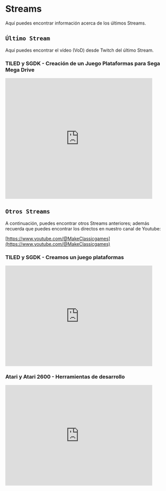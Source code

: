 # Streams

Aquí puedes encontrar información acerca de los últimos Streams.

## ```Último Stream```

Aquí puedes encontrar el vídeo (VoD) desde Twitch del último Stream.

### TILED y SGDK - Creación de un Juego Plataformas para Sega Mega Drive

<iframe src="https://player.twitch.tv/?video=2289219537&parent=makeclassicgames.dev" frameborder="0" allowfullscreen="true" scrolling="no" height="378" width="460"></iframe>
<p></p>

## ```Otros Streams```

A continuación, puedes encontrar otros Streams anteriores; además recuerda que puedes encontrar los directos en nuestro canal de Youtube:

[https://www.youtube.com/@MakeClassicgames](https://www.youtube.com/@MakeClassicgames)

<p></p>

### TILED y SGDK - Creamos un juego plataformas

<iframe width="460" height="315" src="https://www.youtube.com/embed/QeaayXN040c?si=eYJU_KhfUPBQcFz-" title="YouTube video player" frameborder="0" allow="accelerometer; autoplay; clipboard-write; encrypted-media; gyroscope; picture-in-picture; web-share" referrerpolicy="strict-origin-when-cross-origin" allowfullscreen></iframe>

### Atari y Atari 2600 - Herramientas de desarrollo

<p></p>

<iframe width="460" height="315" src="https://www.youtube.com/embed/IJ_qg3sItLc?si=dBZXZ4CqwvFTqMhx" title="YouTube video player" frameborder="0" allow="accelerometer; autoplay; clipboard-write; encrypted-media; gyroscope; picture-in-picture; web-share" referrerpolicy="strict-origin-when-cross-origin" allowfullscreen></iframe>


